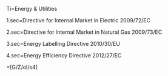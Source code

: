 Ti=Energy & Utilities

1.sec=Directive for Internal Market in Electric 2009/72/EC

2.sec=Directive for Internal Market in Natural Gas 2009/73/EC

3.sec=Energy Labelling Directive 2010/30/EU

4.sec=Energy Efficiency Directive 2012/27/EC

=[G/Z/ol/s4]